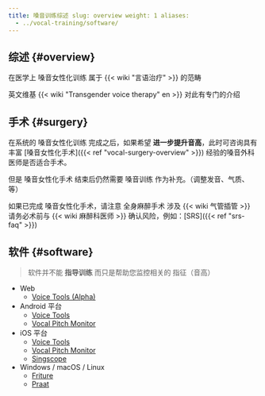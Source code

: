 ```yaml
---
title: 嗓音训练综述 slug: overview weight: 1 aliases:
  - ../vocal-training/software/
---
```


## 综述 {#overview}

在医学上 嗓音女性化训练 属于 {{< wiki "言语治疗" >}} 的范畴

英文维基 {{< wiki "Transgender voice therapy" en >}} 对此有专门的介绍

## 手术 {#surgery}

在系统的 嗓音女性化训练 完成之后，如果希望 **进一步提升音高**，此时可咨询具有丰富 [嗓音女性化手术]({{< ref
"vocal-surgery-overview" >}}) 经验的嗓音外科医师是否适合手术。

但是 嗓音女性化手术 结束后仍然需要 嗓音训练 作为补充。（调整发音、气质、等）

如果已完成 嗓音女性化手术，请注意 全身麻醉手术 涉及 {{< wiki 气管插管 >}} 请务必术前与 {{< wiki 麻醉科医师 >}}
确认风险，例如：[SRS]({{< ref "srs-faq" >}})

## 软件 {#software}

> 软件并不能 **指导训练** 而只是帮助您监控相关的 指征（音高）

- Web
  - [Voice Tools (Alpha)](https://voice.hydev.org/)
- Android 平台
  - [Voice
    Tools](https://play.google.com/store/apps/details?id=com.DevExtras.VoiceTools)
  - [Vocal Pitch
    Monitor](https://play.google.com/store/apps/details?id=com.tadaoyamaoka.vocalpitchmonitor)
- iOS 平台
  - [Voice Tools](https://apps.apple.com/app/id1447495900)
  - [Vocal Pitch Monitor](https://apps.apple.com/app/id842218231)
  - [Singscope](https://apps.apple.com/app/id944309175)
- Windows / macOS / Linux
  - [Friture](https://friture.org)
  - [Praat](https://www.fon.hum.uva.nl/praat)
